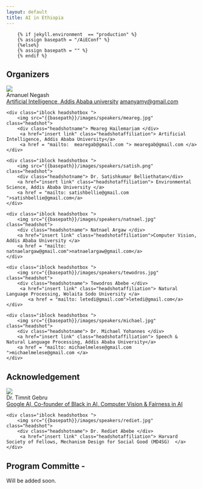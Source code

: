 ```yaml
---
layout: default
title: AI in Ethiopia
---
```

        {% if jekyll.environment  == "production" %}
        {% assign basepath = "/AiEConf" %}
        {%else%}
        {% assign basepath = "" %}
        {% endif %}
      
## Organizers

<div>
    <div class="iblock headshotbox "> 
        <img src="{{basepath}}/images/speakers/aman.jpg" class="headshot">
        <div class="headshotname"> Amanuel Negash </div>
            <a href="insert link" class="headshotaffiliation">Artificial Intelligence, Addis Ababa university</a>
            <a href = "mailto:  amanyamy@gmail.com "> amanyamy@gmail.com </a>
    </div>
    
    <div class="iblock headshotbox "> 
        <img src="{{basepath}}/images/speakers/meareg.jpg" class="headshot">
        <div class="headshotname"> Meareg Hailemariam </div>
         <a href="insert link" class="headshotaffiliation"> Artificial Intelligence, Addis Ababa University</a>
         <a href = "mailto:  mearegab@gmail.com "> mearegab@gmail.com </a>
    </div>

    <div class="iblock headshotbox "> 
        <img src="{{basepath}}/images/speakers/satish.png" class="headshot">
        <div class="headshotname"> Dr. Satishkumar Belliethatan</div>
        <a href="insert link" class="headshotaffiliation"> Environmental Science, Addis Ababa University </a> 
        <a href = "mailto: satishbellie@gmail.com ">satishbellie@gmail.com</a>
    </div> 

</div>


<div>
    
    <div class="iblock headshotbox "> 
        <img src="{{basepath}}/images/speakers/natnael.jpg" class="headshot">
        <div class="headshotname"> Natnael Argaw </div>
        <a href="insert link" class="headshotaffiliation">Computer Vision, Addis Ababa University </a>
        <a href = "mailto: natnaelargaw@gmail.com">natnaelargaw@gmail.com</a>
    </div>

    <div class="iblock headshotbox "> 
        <img src="{{basepath}}/images/speakers/tewodros.jpg" class="headshot">
        <div class="headshotname"> Tewodros Abebe </div>
         <a href="insert link" class="headshotaffiliation"> Natural Language Processing, Wolaita Sodo University </a>
            <a href = "mailto: letedi@gmail.com">letedi@gmail.com</a>
    </div>

    <div class="iblock headshotbox "> 
        <img src="{{basepath}}/images/speakers/michael.jpg" class="headshot">
        <div class="headshotname"> Dr. Michael Yohannes </div>
        <a href="insert link" class="headshotaffiliation"> Speech & Natural Language Processing, Addis Ababa University</a> 
        <a href = "mailto: michaelmelese@gmail.com ">michaelmelese@gmail.com </a>
    </div> 




</div>

## Acknowledgement


<div>
    <div class="iblock headshotbox "> 
        <img src="{{basepath}}/images/speakers/timnit.jpg" class="headshot">
        <div class="headshotname"> Dr. Timnit Gebru </div>
            <a href="insert link" class="headshotaffiliation">Google AI, Co-founder of Black in AI, Computer Vision & Fairness in AI</a>
    </div>
    
    <div class="iblock headshotbox "> 
        <img src="{{basepath}}/images/speakers/rediet.jpg" class="headshot">
        <div class="headshotname"> Dr. Rediet Abebe </div>
         <a href="insert link" class="headshotaffiliation"> Harvard Society of Fellows, Mechanism Design for Social Good (MD4SG)  </a>
    </div>

</div>

<!--Although both Timnit and Rediet do not have a direct involvement in this initiative, the ripple effect that has been created by their work in the Black in AI group and Mechanism Design for Social Good has been substantial. Specifically, they advocate for richer inclusive culture in big conferences such as AAAI, ICLR and NeurIPS. It has fueled and inspired our team to cultivate the AI research and development here in Ethiopia.-->

## Program Committe - 
Will be added soon.

